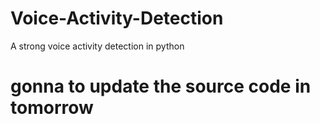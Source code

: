 # Voice-Activity-Detection
A strong voice activity detection in python
# gonna to update the source code in tomorrow
